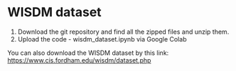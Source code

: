 # WISDM dataset

1. Download the git repository and find all the zipped files and unzip them.
2. Upload the code - wisdm_dataset.ipynb via Google Colab

You can also download the WISDM dataset by this link: https://www.cis.fordham.edu/wisdm/dataset.php

